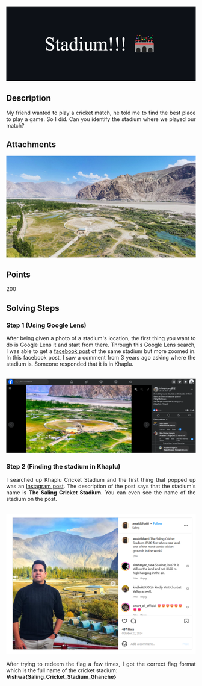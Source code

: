 ### ![Title](additional-files/Stadium-Title.png)

## Description

<div style="text-align: justify">My friend wanted to play a cricket match, he told me to find the best place to play a game. So I did. Can you identify the stadium where we played our match?</div>

## Attachments

![Title](additional-files/chall.png)

## Points

200

## Solving Steps

### Step 1 (Using Google Lens)

<div style="text-align: justify">After being given a photo of a stadium's location, the first thing you want to do is Google Lens it and start from there. Through this Google Lens search, I was able to get a <a href="https://web.facebook.com/Lchangra/photos/a.768347663215532/4384178328299096/?type=3&from_lookaside=1&_rdc=1&_rdr#">facebook post</a> of the same stadium but more zoomed in. In this facebook post, I saw a comment from 3 years ago asking where the stadium is. Someone responded that it is in Khaplu.</div><br>

![Facebook Post and Comment](additional-files/Facebook-Post.png)<br>

### Step 2 (Finding the stadium in Khaplu)

<div style="text-align: justify">I searched up Khaplu Cricket Stadium and the first thing that popped up was an <a href="https://www.instagram.com/awaidbhatti/p/DBbSojPI5VE/?img_index=1">Instagram post</a>. The description of the post says that the stadium's name is <b>The Saling Cricket Stadium</b>. You can even see the name of the stadium on the post.</div><br>

![Instagram Post](additional-files/Instagram-Post.png)<br>

<div style="text-align: justify">After trying to redeem the flag a few times, I got the correct flag format which is the full name of the cricket stadium: <br><b>Vishwa{Saling_Cricket_Stadium_Ghanche}</b></div>
